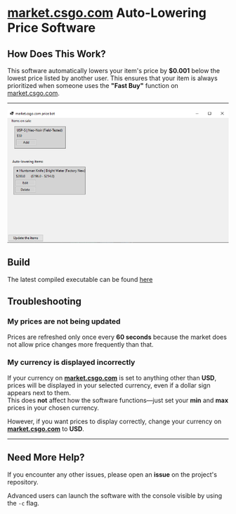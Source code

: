 # [market.csgo.com](https://market.csgo.com/en/) Auto-Lowering Price Software

## How Does This Work?
This software automatically lowers your item's price by **$0.001** below the lowest price listed by another user. This ensures that your item is always prioritized when someone uses the **"Fast Buy"** function on [market.csgo.com](https://market.csgo.com/en/).

---

![Screenshot](.github/photos/screenshot.png)

## Build
The latest compiled executable can be found [here](https://github.com/LIL-JABA/cstmpricebot/actions/workflows/dotnet.yml)

## Troubleshooting

### My prices are not being updated
Prices are refreshed only once every **60 seconds** because the market does not allow price changes more frequently than that.

### My currency is displayed incorrectly
If your currency on **[market.csgo.com](https://market.csgo.com/en/)** is set to anything other than **USD**, prices will be displayed in your selected currency, even if a dollar sign appears next to them.  
This does **not** affect how the software functions—just set your **min** and **max** prices in your chosen currency.

However, if you want prices to display correctly, change your currency on **[market.csgo.com](https://market.csgo.com/en/)** to **USD**.

---

## Need More Help?
If you encounter any other issues, please open an **issue** on the project's repository.

Advanced users can launch the software with the console visible by using the `-c` flag.